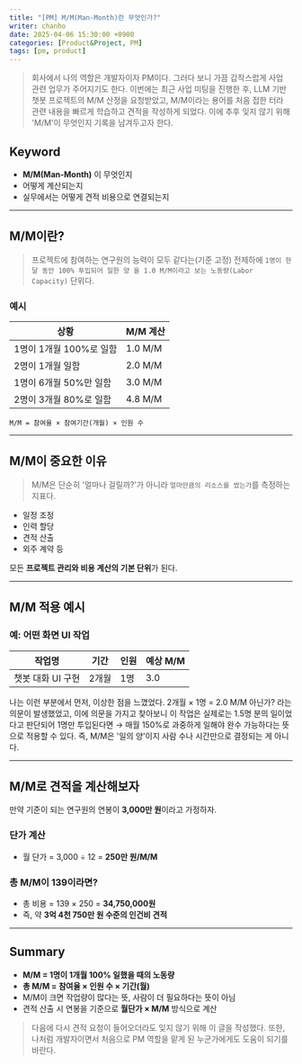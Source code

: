 ```yaml
---
title: "[PM] M/M(Man-Month)란 무엇인가?"
writer: chanho
date: 2025-04-06 15:30:00 +0900
categories: [Product&Project, PM]
tags: [pm, product]
---
```


> 회사에서 나의 역할은 개발자이자 PM이다. 그러다 보니 가끔 갑작스럽게 사업 관련 업무가 주어지기도 한다. 이번에는 최근 사업 미팅을 진행한 후, LLM 기반 챗봇 프로젝트의 M/M 산정을 요청받았고, M/M이라는 용어를 처음 접한 터라 관련 내용을 빠르게 학습하고 견적을 작성하게 되었다. 이에 추후 잊지 않기 위해 'M/M'이 무엇인지 기록을 남겨두고자 한다.

## Keyword
- **M/M(Man-Month)** 이 무엇인지
- 어떻게 계산되는지
- 실무에서는 어떻게 견적 비용으로 연결되는지

---

## M/M이란?
> 프로젝트에 참여하는 연구원의 능력이 모두 같다는(기준 고정) 전제하에 `1명이 한 달 동안 100% 투입되어 일한 양 을 1.0 M/M이라고 보는 노동량(Labor Capacity)` 단위다.

### 예시

| 상황                         | M/M 계산 |
|------------------------------|----------|
| 1명이 1개월 100%로 일함     | 1.0 M/M  |
| 2명이 1개월 일함            | 2.0 M/M  |
| 1명이 6개월 50%만 일함      | 3.0 M/M  |
| 2명이 3개월 80%로 일함      | 4.8 M/M  |

`M/M = 참여율 × 참여기간(개월) × 인원 수`

---

## M/M이 중요한 이유
> M/M은 단순히 '얼마나 걸릴까?'가 아니라 `얼마만큼의 리소스를 썼는가`를 측정하는 지표다.

- 일정 조정  
- 인력 할당  
- 견적 산출  
- 외주 계약 등  

모든 **프로젝트 관리와 비용 계산의 기본 단위**가 된다.

---

## M/M 적용 예시

### 예: 어떤 화면 UI 작업

| 작업명                    | 기간 | 인원 | 예상 M/M |
|---------------------------|------|------|----------|
| 챗봇 대화 UI 구현         | 2개월 | 1명  | 3.0      |

나는 이런 부분에서 먼저, 이상한 점을 느꼈었다. 2개월 × 1명 = 2.0 M/M 아닌가? 라는 의문이 발생했었고, 이에 의문을 가지고 찾아보니 이 작업은 실제로는 1.5명 분의 일이었다고 판단되어 1명만 투입된다면 → 매월 150%로 과중하게 일해야 완수 가능하다는 뜻으로 적용할 수 있다. 즉, M/M은 '일의 양'이지 사람 수나 시간만으로 결정되는 게 아니다.

---

## M/M로 견적을 계산해보자

만약 기준이 되는 연구원의 연봉이 **3,000만 원**이라고 가정하자.

### 단가 계산

- 월 단가 = 3,000 ÷ 12 = **250만 원/M/M**

### 총 M/M이 139이라면?

- 총 비용 = 139 × 250 = **34,750,000원**
- 즉, 약 **3억 4천 750만 원 수준의 인건비 견적**

---

## Summary

- **M/M = 1명이 1개월 100% 일했을 때의 노동량**
- **총 M/M = 참여율 × 인원 수 × 기간(월)**
- M/M이 크면 작업량이 많다는 뜻, 사람이 더 필요하다는 뜻이 아님
- 견적 산출 시 연봉을 기준으로 **월단가 × M/M** 방식으로 계산

> 다음에 다시 견적 요청이 들어오더라도 잊지 않기 위해 이 글을 작성했다. 또한, 나처럼 개발자이면서 처음으로 PM 역할을 맡게 된 누군가에게도 도움이 되기를 바란다.
